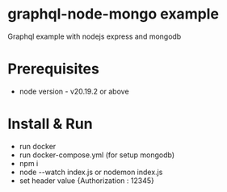 # graphql-node-mongo example
Graphql example with nodejs express and mongodb 

# Prerequisites
- node version - v20.19.2 or above


# Install & Run
- run docker
- run docker-compose.yml (for setup mongodb)
- npm i
- node --watch index.js or nodemon index.js
- set header value {Authorization : 12345}